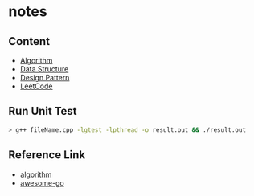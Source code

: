 # **notes**

## **Content**

- [Algorithm](https://github.com/davidtsai0720/notes/tree/main/algorithm)
- [Data Structure](https://github.com/davidtsai0720/notes/tree/main/datastructure)
- [Design Pattern](https://github.com/davidtsai0720/notes/tree/main/designpattern)
- [LeetCode](https://github.com/davidtsai0720/notes/tree/main/leetcode)

## **Run Unit Test**

```sh
> g++ fileName.cpp -lgtest -lpthread -o result.out && ./result.out
```

## **Reference Link**

- [algorithm](https://github.com/williamfiset/Algorithms)
- [awesome-go](https://github.com/avelino/awesome-go)
